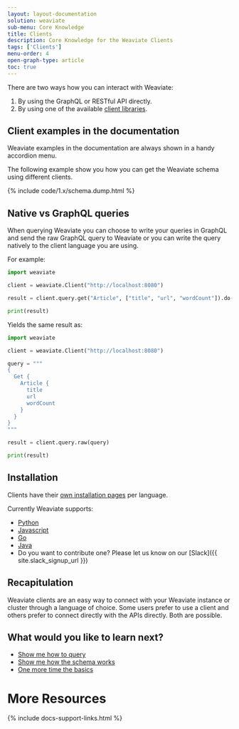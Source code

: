```yaml
---
layout: layout-documentation
solution: weaviate
sub-menu: Core Knowledge
title: Clients
description: Core Knowledge for the Weaviate Clients
tags: ['Clients']
menu-order: 4
open-graph-type: article
toc: true
---
```


There are two ways how you can interact with Weaviate:

1. By using the GraphQL or RESTful API directly.
2. By using one of the available [client libraries](../client-libraries/).

## Client examples in the documentation

Weaviate examples in the documentation are always shown in a handy accordion menu.

The following example show you how you can get the Weaviate schema using different clients.

{% include code/1.x/schema.dump.html %}

## Native vs GraphQL queries

When querying Weaviate you can choose to write your queries in GraphQL and send the raw GraphQL query to Weaviate or you can write the query natively to the client language you are using.

For example:

```python
import weaviate

client = weaviate.Client("http://localhost:8080")

result = client.query.get("Article", ["title", "url", "wordCount"]).do()

print(result)
```

Yields the same result as:

```python
import weaviate

client = weaviate.Client("http://localhost:8080")

query = """
{
  Get {
    Article {
      title
      url
      wordCount
    }
  }
}
"""

result = client.query.raw(query)

print(result)
```

## Installation

Clients have their [own installation pages](../client-libraries/) per language.

Currently Weaviate supports:

- [Python](../client-libraries/python.html)
- [Javascript](../client-libraries/javascript.html)
- [Go](../client-libraries/go.html)
- [Java](../client-libraries/java.html)
- Do you want to contribute one? Please let us know on our [Slack]({{ site.slack_signup_url }})

## Recapitulation

Weaviate clients are an easy way to connect with your Weaviate instance or cluster through a language of choice. Some users prefer to use a client and others prefer to connect directly with the APIs directly. Both are possible.

## What would you like to learn next?

- [Show me how to query](../getting-started/query.html)
- [Show me how the schema works](../getting-started/schema.html)
- [One more time the basics](./basics.html)

# More Resources

{% include docs-support-links.html %}

